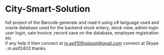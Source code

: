 # City-Smart-Solution
full project of the Barcode generate and read it using c# language used and oracle database used for the backend
stock entery,  stock view, admin login user login, sale Invoice ,record save on the database, employee registration etc  
if any help it then connect at m.asif109rajpoot@gnail.com
connect at Skype : m.asif2403
thanks

